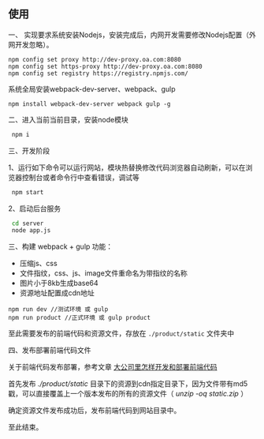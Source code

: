 ## 使用

一、 实现要求系统安装Nodejs，安装完成后，内网开发需要修改Nodejs配置（外网开发忽略）。

```
npm config set proxy http://dev-proxy.oa.com:8080
npm config set https-proxy http://dev-proxy.oa.com:8080
npm config set registry https://registry.npmjs.com/
```

系统全局安装webpack-dev-server、webpack、gulp
```
npm install webpack-dev-server webpack gulp -g
```

二、进入当前当前目录，安装node模块

```bash
 npm i
```

三、开发阶段

1、运行如下命令可以运行网站，模块热替换修改代码浏览器自动刷新，可以在浏览器控制台或者命令行中查看错误，调试等

```bash
 npm start
```
2、启动后台服务

```bash
 cd server 
 node app.js
```

三、构建 webpack + gulp
功能：
  - 压缩js、css
  - 文件指纹，css、js、image文件重命名为带指纹的名称
  - 图片小于8kb生成base64
  - 资源地址配置成cdn地址
  
```
npm run dev //测试环境 或 gulp
npm run product //正式环境 或 gulp product
```

至此需要发布的前端代码和资源文件，存放在 `./product/static` 文件夹中


四、发布部署前端代码文件

关于前端代码发布部署，参考文章 [大公司里怎样开发和部署前端代码](https://github.com/fouber/blog/issues/6)

首先发布 *./product/static* 目录下的资源到cdn指定目录下，因为文件带有md5戳，可以直接覆盖上一个版本发布的所有的资源文件（ *unzip -oq static.zip* ）

确定资源文件发布成功后，发布前端代码到网站目录中。

至此结束。
